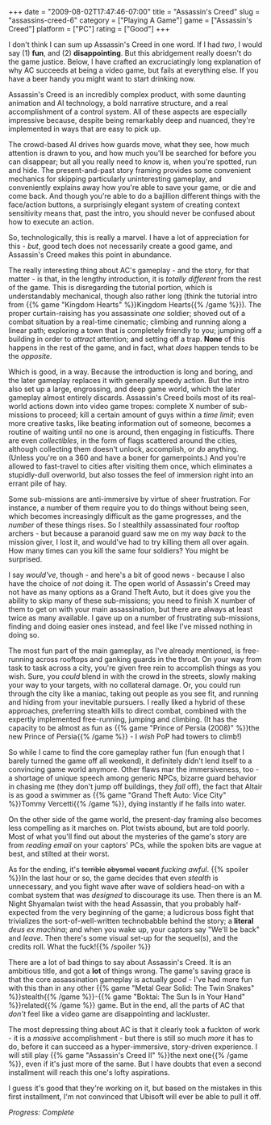+++
date = "2009-08-02T17:47:46-07:00"
title = "Assassin's Creed"
slug = "assassins-creed-6"
category = ["Playing A Game"]
game = ["Assassin's Creed"]
platform = ["PC"]
rating = ["Good"]
+++

I don't think I can sum up Assassin's Creed in one word.  If I had <i>two</i>, I would say (1) <b>fun</b>, and (2) <b>disappointing</b>.  But this abridgement really doesn't do the game justice.  Below, I have crafted an excruciatingly long explanation of why AC succeeds at being a video game, but fails at everything else.  If you have a beer handy you might want to start drinking now.

Assassin's Creed is an incredibly complex product, with some daunting animation and AI technology, a bold narrative structure, and a real accomplishment of a control system.  All of these aspects are especially impressive because, despite being remarkably deep and nuanced, they're implemented in ways that are easy to pick up.

The crowd-based AI drives how guards move, what they see, how much attention is drawn to you, and how much you'll be searched for before you can disappear; but all you really need to <i>know</i> is, when you're spotted, run and hide.  The present-and-past story framing provides some convenient mechanics for skipping particularly uninteresting gameplay, and conveniently explains away how you're able to save your game, or die and come back.  And though you're able to do a bajillion different things with the face/action buttons, a surprisingly elegant system of creating context sensitivity means that, past the intro, you should never be confused about how to execute an action.

So, technologically, this is really a marvel.  I have a lot of appreciation for this - <i>but</i>, good tech does not necessarily create a good game, and Assassin's Creed makes this point in abundance.

The really interesting thing about AC's gameplay - and the story, for that matter - is that, in the lengthy introduction, it is <i>totally different</i> from the rest of the game.  This is disregarding the tutorial portion, which is understandably mechanical, though also rather long (think the tutorial intro from {{% game "Kingdom Hearts" %}}Kingdom Hearts{{% /game %}}).  The proper curtain-raising has you assassinate <i>one</i> soldier; shoved out of a combat situation by a real-time cinematic; climbing and running along a linear path; exploring a town that is completely friendly to you; jumping off a building in order to <i>attract</i> attention; and setting off a trap.  <b>None</b> of this happens in the rest of the game, and in fact, what <i>does</i> happen tends to be the <i>opposite</i>.

Which is good, in a way.  Because the introduction is long and boring, and the later gameplay replaces it with generally speedy action.  But the intro also set up a large, engrossing, and deep game world, which the later gameplay almost entirely discards.  Assassin's Creed boils most of its real-world actions down into video game tropes: complete X number of sub-missions to proceed; kill a certain amount of guys within a <i>time limit</i>; even more creative tasks, like beating information out of someone, becomes a routine of waiting until no one is around, then engaging in fisticuffs.  There are even <i>collectibles</i>, in the form of flags scattered around the cities, although collecting them doesn't unlock, accomplish, or <i>do</i> anything.  (Unless you're on a 360 and have a boner for gamerpoints.)  And you're allowed to fast-travel to cities after visiting them once, which eliminates a stupidly-dull overworld, but also tosses the feel of immersion right into an errant pile of hay.

Some sub-missions are anti-immersive by virtue of sheer frustration.  For instance, a number of them require you to do things without being seen, which becomes increasingly difficult as the game progresses, and the <i>number</i> of these things rises.  So I stealthily assassinated four rooftop archers - but because a paranoid guard saw me on my way <i>back</i> to the mission giver, I lost it, and would've had to try killing them all over again.  How many times can you kill the same four soldiers?  You might be surprised.

I say <i>would've</i>, though - and here's a bit of good news - because I also have the choice of <i>not</i> doing it.  The open world of Assassin's Creed may not have as many options as a Grand Theft Auto, but it does give you the ability to skip many of these sub-missions; you need to finish X number of them to get on with your main assassination, but there are always at least twice as many available.  I gave up on a number of frustrating sub-missions, finding and doing easier ones instead, and feel like I've missed nothing in doing so.

The most fun part of the main gameplay, as I've already mentioned, is free-running across rooftops and ganking guards in the throat.  On your way from task to task across a city, you're given free rein to accomplish things as you wish.  Sure, you <i>could</i> blend in with the crowd in the streets, slowly making your way to your targets, with no collateral damage.  Or, you could run through the city like a maniac, taking out people as you see fit, and running and hiding from your inevitable pursuers.  I really liked a hybrid of these approaches, preferring stealth kills to direct combat, combined with the expertly implemented free-running, jumping and climbing.  (It has the capacity to be almost as fun as {{% game "Prince of Persia (2008)" %}}the new Prince of Persia{{% /game %}} - I <i>wish</i> PoP had towers to climb!)

So while I came to find the core gameplay rather fun (fun enough that I barely turned the game off all weekend), it definitely didn't lend itself to a convincing game world anymore.  Other flaws mar the immersiveness, too - a shortage of unique speech among generic NPCs, bizarre guard behavior in chasing me (they don't jump off buildings, they <i>fall</i> off), the fact that Altair is as good a swimmer as {{% game "Grand Theft Auto: Vice City" %}}Tommy Vercetti{{% /game %}}, dying instantly if he falls into water.

On the other side of the game world, the present-day framing also becomes less compelling as it marches on.  Plot twists abound, but are told poorly.  Most of what you'll find out about the mysteries of the game's story are from <i>reading email</i> on your captors' PCs, while the spoken bits are vague at best, and stilted at their worst.

As for the ending, it's <s>terrible</s> <s>abysmal</s> <s>vacant</s> <i>fucking awful</i>.  {{% spoiler %}}In the last hour or so, the game decides that even <i>stealth</i> is unnecessary, and you fight wave after wave of soldiers head-on with a combat system that was <i>designed</i> to discourage its use.  Then there is an M. Night Shyamalan twist with the head Assassin, that you probably half-expected from the very beginning of the game; a ludicrous boss fight that trivializes the sort-of-well-written technobabble behind the story; a <b>literal</b> <i>deus ex machina</i>; and when you wake up, your captors say "We'll be back" and <i>leave</i>.  Then there's some visual set-up for the sequel(s), and the credits roll.  What the fuck!{{% /spoiler %}}

There are a lot of bad things to say about Assassin's Creed.  It is an ambitious title, and got a <b>lot</b> of things wrong.  The game's saving grace is that the core assassination gameplay is actually <i>good</i> - I've had more fun with this than in any other {{% game "Metal Gear Solid: The Twin Snakes" %}}stealth{{% /game %}}-{{% game "Boktai: The Sun Is in Your Hand" %}}related{{% /game %}} game.  But in the end, all the parts of AC that <i>don't</i> feel like a video game are disappointing and lackluster.

The most depressing thing about AC is that it clearly took a fuckton of work - it is a <i>massive</i> accomplishment - but there is still so much <i>more</i> it has to do, before it can succeed as a hyper-immersive, story-driven experience.  I will still play {{% game "Assassin's Creed II" %}}the next one{{% /game %}}, even if it's just more of the same.  But I have doubts that even a second installment will reach this one's lofty aspirations.

I guess it's good that they're working on it, but based on the mistakes in this first installment, I'm not convinced that Ubisoft will ever be able to pull it off.

<i>Progress: Complete</i>